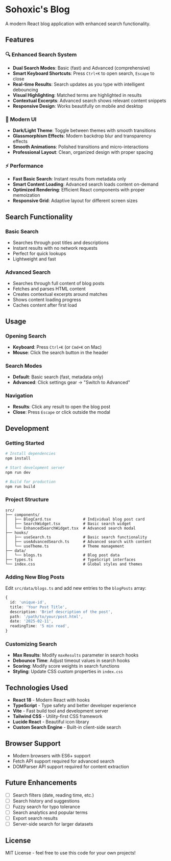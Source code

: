 # Sohoxic's Blog

A modern React blog application with enhanced search functionality.

## Features

### 🔍 **Enhanced Search System**
- **Dual Search Modes**: Basic (fast) and Advanced (comprehensive)
- **Smart Keyboard Shortcuts**: Press `Ctrl+K` to open search, `Escape` to close
- **Real-time Results**: Search updates as you type with intelligent debouncing
- **Visual Highlighting**: Matched terms are highlighted in results
- **Contextual Excerpts**: Advanced search shows relevant content snippets
- **Responsive Design**: Works beautifully on mobile and desktop

### 🎨 **Modern UI**
- **Dark/Light Theme**: Toggle between themes with smooth transitions
- **Glassmorphism Effects**: Modern backdrop blur and transparency effects
- **Smooth Animations**: Polished transitions and micro-interactions
- **Professional Layout**: Clean, organized design with proper spacing

### ⚡ **Performance**
- **Fast Basic Search**: Instant results from metadata only
- **Smart Content Loading**: Advanced search loads content on-demand
- **Optimized Rendering**: Efficient React components with proper memoization
- **Responsive Grid**: Adaptive layout for different screen sizes

## Search Functionality

### Basic Search
- Searches through post titles and descriptions
- Instant results with no network requests
- Perfect for quick lookups
- Lightweight and fast

### Advanced Search
- Searches through full content of blog posts
- Fetches and parses HTML content
- Creates contextual excerpts around matches
- Shows content loading progress
- Caches content after first load

## Usage

### Opening Search
- **Keyboard**: Press `Ctrl+K` (or `Cmd+K` on Mac)
- **Mouse**: Click the search button in the header

### Search Modes
- **Default**: Basic search (fast, metadata only)
- **Advanced**: Click settings gear → "Switch to Advanced"

### Navigation
- **Results**: Click any result to open the blog post
- **Close**: Press `Escape` or click outside the modal

## Development

### Getting Started
```bash
# Install dependencies
npm install

# Start development server
npm run dev

# Build for production
npm run build
```

### Project Structure
```
src/
├── components/
│   ├── BlogCard.tsx              # Individual blog post card
│   ├── SearchWidget.tsx          # Basic search widget
│   └── EnhancedSearchWidget.tsx  # Advanced search modal
├── hooks/
│   ├── useSearch.ts              # Basic search functionality
│   ├── useAdvancedSearch.ts      # Advanced search with content
│   └── useTheme.ts               # Theme management
├── data/
│   └── blogs.ts                  # Blog post data
├── types.ts                      # TypeScript interfaces
└── index.css                     # Global styles and themes
```

### Adding New Blog Posts
Edit `src/data/blogs.ts` and add new entries to the `blogPosts` array:

```typescript
{
  id: 'unique-id',
  title: 'Your Post Title',
  description: 'Brief description of the post',
  path: '/path/to/your/post.html',
  date: '2025-02-11',
  readingTime: '5 min read',
}
```

### Customizing Search
- **Max Results**: Modify `maxResults` parameter in search hooks
- **Debounce Time**: Adjust timeout values in search hooks
- **Scoring**: Modify score weights in search functions
- **Styling**: Update CSS custom properties in `index.css`

## Technologies Used

- **React 18** - Modern React with hooks
- **TypeScript** - Type safety and better developer experience
- **Vite** - Fast build tool and development server
- **Tailwind CSS** - Utility-first CSS framework
- **Lucide React** - Beautiful icon library
- **Custom Search Engine** - Built-in client-side search

## Browser Support

- Modern browsers with ES6+ support
- Fetch API support required for advanced search
- DOMParser API support required for content extraction

## Future Enhancements

- [ ] Search filters (date, reading time, etc.)
- [ ] Search history and suggestions
- [ ] Fuzzy search for typo tolerance
- [ ] Search analytics and popular terms
- [ ] Export search results
- [ ] Server-side search for larger datasets

## License

MIT License - feel free to use this code for your own projects!